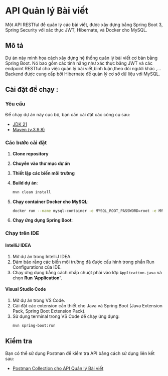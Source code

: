 # API Quản lý Bài viết

Một API RESTful để quản lý các bài viết, được xây dựng bằng Spring Boot 3, Spring Security với xác thực JWT, Hibernate, và Docker cho MySQL.
## Mô tả

Dự án này minh họa cách xây dựng hệ thống quản lý bài viết cơ bản bằng Spring Boot. Nó bao gồm các tính năng như xác thực bằng JWT và các endpoint RESTful cho việc quản lý bài viết,bình luận,theo dõi người khác ,... Backend được cung cấp bởi Hibernate để quản lý cơ sở dữ liệu với MySQL.
## Cài đặt để chạy :

### Yêu cầu

Để chạy dự án này cục bộ, bạn cần cài đặt các công cụ sau:

- [JDK 21](https://www.oracle.com/java/technologies/javase/jdk21-archive-downloads.html)
- [Maven (v.3.9.8)](https://maven.apache.org/download.cgi)

### Các bước cài đặt

1. **Clone repository**
2. **Chuyển vào thư mục dự án**
3. **Thiết lập các biến môi trường**
4. **Build dự án**:
    ```bash
    mvn clean install
    ```
5. **Chạy container Docker cho MySQL**:
    ```bash
    docker run --name mysql-container -e MYSQL_ROOT_PASSWORD=root -e MYSQL_DATABASE=article -p 3306:3306 -d mysql:latest
    ```

6. **Chạy ứng dụng Spring Boot**:
### Chạy trên IDE

#### IntelliJ IDEA

1. Mở dự án trong IntelliJ IDEA.
2. Đảm bảo rằng các biến môi trường đã được cấu hình trong phần Run Configurations của IDE.
3. Chạy ứng dụng bằng cách nhấp chuột phải vào lớp `Application.java` và chọn **Run 'Application'**.

#### Visual Studio Code
1. Mở dự án trong VS Code.
2. Cài đặt các extension cần thiết cho Java và Spring Boot (Java Extension Pack, Spring Boot Extension Pack).
3. Sử dụng terminal trong VS Code để chạy ứng dụng:
    ```bash
    mvn spring-boot:run
    ```
## Kiểm tra

Bạn có thể sử dụng Postman để kiểm tra API bằng cách sử dụng liên kết sau:

- [Postman Collection cho API Quản lý Bài viết](https://noname-4409.postman.co/workspace/ada56cd8-6013-4e70-b405-3ff63bf8959f/collection/31896070-959af2c9-d0a3-403d-9784-d44245424286)


